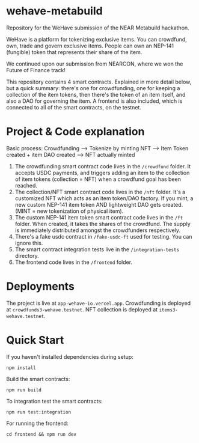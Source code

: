 # wehave-metabuild
Repository for the WeHave submission of the NEAR Metabuild hackathon.

WeHave is a platform for tokenizing exclusive items. You can crowdfund, own, trade and govern exclusive items.
People can own an NEP-141 (fungible) token that represents their share of the item.

We continued upon our submission from NEARCON, where we won the Future of Finance track!

This repository contains 4 smart contracts. Explained in more detail below, but a quick summary: there's one for crowdfunding, one for keeping a collection of the item tokens, then there's the token of an item itself, and also a DAO for governing the item.
A frontend is also included, which is connected to all of the smart contracts, on the testnet.

Project & Code explanation
==========================

Basic process:
Crowdfunding --> Tokenize by minting NFT --> Item Token created + item DAO created --> NFT actually minted

1. The crowdfunding smart contract code lives in the `/crowdfund` folder. It accepts USDC payments, and triggers adding an item to the collection of item tokens (collection = NFT) when a crowdfund goal has been reached.
2. The collection/NFT smart contract code lives in the `/nft` folder. It's a customized NFT which acts as an item token/DAO factory. If you mint, a new custom NEP-141 item token AND lightweight DAO gets created. (MINT = new tokenization of physical item).
3. The custom NEP-141 item token smart contract code lives in the `/ft` folder. When created, it takes the shares of the crowdfund. The supply is immediately distributed amongst the crowdfunders respectively.
4. There's a fake usdc contract in `/fake-usdc-ft` used for testing. You can ignore this.
5. The smart contract integration tests live in the `/integration-tests` directory.
6. The frontend code lives in the `/frontend` folder.

Deployments
===========

The project is live at `app-wehave-io.vercel.app`.
Crowdfunding is deployed at `crowdfunds3-wehave.testnet`. NFT collection is deployed at `items3-wehave.testnet`.

Quick Start
===========

If you haven't installed dependencies during setup:

    npm install

Build the smart contracts:

    npm run build

To integration test the smart contracts:

    npm run test:integration

For running the frontend:

    cd frontend && npm run dev
